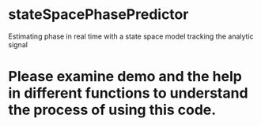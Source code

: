 # stateSpacePhasePredictor
 Estimating phase in real time with a state space model tracking the analytic signal 
# Please examine demo and the help in different functions to understand the process of using this code.